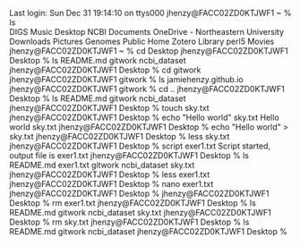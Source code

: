 Last login: Sun Dec 31 19:14:10 on ttys000 jhenzy@FACC02ZD0KTJWF1 \~ %
ls\
DIGS Music Desktop NCBI Documents OneDrive - Northeastern University
Downloads Pictures Genomes Public Home Zotero Library perl5 Movies
jhenzy@FACC02ZD0KTJWF1 \~ % cd Desktop jhenzy@FACC02ZD0KTJWF1 Desktop %
ls README.md gitwork ncbi_dataset jhenzy@FACC02ZD0KTJWF1 Desktop % cd
gitwork jhenzy@FACC02ZD0KTJWF1 gitwork % ls jamiehenzy.github.io
jhenzy@FACC02ZD0KTJWF1 gitwork % cd .. jhenzy@FACC02ZD0KTJWF1 Desktop %
ls README.md gitwork ncbi_dataset jhenzy@FACC02ZD0KTJWF1 Desktop % touch
sky.txt jhenzy@FACC02ZD0KTJWF1 Desktop % echo "Hello world" sky.txt
Hello world sky.txt jhenzy@FACC02ZD0KTJWF1 Desktop % echo "Hello world"
\> sky.txt jhenzy@FACC02ZD0KTJWF1 Desktop % less sky.txt
jhenzy@FACC02ZD0KTJWF1 Desktop % script exer1.txt Script started, output
file is exer1.txt jhenzy@FACC02ZD0KTJWF1 Desktop % ls README.md
exer1.txt gitwork ncbi_dataset sky.txt jhenzy@FACC02ZD0KTJWF1 Desktop %
less exer1.txt jhenzy@FACC02ZD0KTJWF1 Desktop % nano exer1.txt
jhenzy@FACC02ZD0KTJWF1 Desktop % jhenzy@FACC02ZD0KTJWF1 Desktop % rm
exer1.txt jhenzy@FACC02ZD0KTJWF1 Desktop % ls README.md gitwork
ncbi_dataset sky.txt jhenzy@FACC02ZD0KTJWF1 Desktop % rm sky.txt
jhenzy@FACC02ZD0KTJWF1 Desktop % ls README.md gitwork ncbi_dataset
jhenzy@FACC02ZD0KTJWF1 Desktop %
